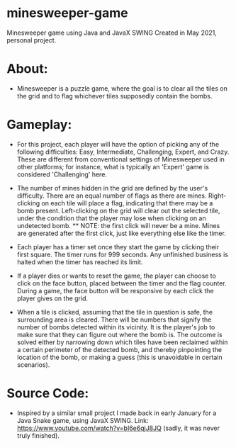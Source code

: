# minesweeper-game
Minesweeper game using Java and JavaX SWING
Created in May 2021, personal project.

# About:
* Minesweeper is a puzzle game, where the goal is to clear all the tiles on the grid and to flag whichever tiles supposedly contain the bombs. 

# Gameplay:
* For this project, each player will have the option of picking any of the following difficulties: Easy, Intermediate, Challenging, Expert, and Crazy. These are different from conventional settings of Minesweeper used in other platforms; for instance, what is typically an 'Expert' game is considered 'Challenging' here. 

* The number of mines hidden in the grid are defined by the user's difficulty. There are an equal number of flags as there are mines. Right-clicking on each tile will place a flag, indicating that there may be a bomb present. Left-clicking on the grid will clear out the selected tile, under the condition that the player may lose when clicking on an undetected bomb. 
** NOTE: the first click will never be a mine. Mines are generated after the first click, just like everything else like the timer. 

* Each player has a timer set once they start the game by clicking their first square. The timer runs for 999 seconds. Any unfinished business is halted when the timer has reached its limit. 

* If a player dies or wants to reset the game, the player can choose to click on the face button, placed between the timer and the flag counter. During a game, the face button will be responsive by each click the player gives on the grid. 

* When a tile is clicked, assuming that the tile in question is safe, the surrounding area is cleared. There will be numbers that signify the number of bombs detected within its vicinity. It is the player's job to make sure that they can figure out where the bomb is. The outcome is solved either by narrowing down which tiles have been reclaimed within a certain perimeter of the detected bomb, and thereby pinpointing the location of the bomb, or making a guess (this is unavoidable in certain scenarios). 

# Source Code:
* Inspired by a similar small project I made back in early January for a Java Snake game, using JavaX SWING. Link: https://www.youtube.com/watch?v=bI6e6qjJ8JQ (sadly, it was never truly finished). 
